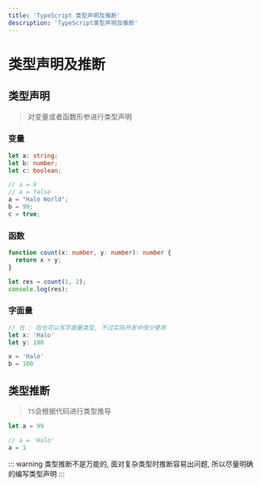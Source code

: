 ```yaml
---
title: 'TypeScript 类型声明及推断'
description: 'TypeScript类型声明及推断'
---
```


# 类型声明及推断

## 类型声明

> 对变量或者函数形参进行类型声明

### 变量

```ts
let a: string;
let b: number;
let c: boolean;

// a = 9
// a = false
a = "Halo World";
b = 99;
c = true;
```

### 函数

```ts
function count(x: number, y: number): number {
  return x + y;
}

let res = count(1, 2);
console.log(res);
```

### 字面量

```ts
// 在 : 后也可以写字面量类型, 不过实际开发中很少使用
let x: 'Halo'
let y: 100

x = 'Halo'
b = 100
```

## 类型推断

> `TS`会根据代码进行类型推导

```ts
let a = 99

// a = 'Halo'
a = 1
```

::: warning
类型推断不是万能的, 面对复杂类型时推断容易出问题, 所以尽量明确的编写类型声明
:::
